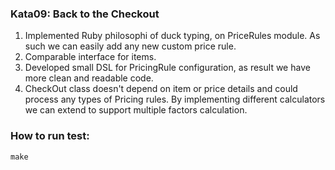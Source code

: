### Kata09: Back to the Checkout

1. Implemented Ruby philosophi of duck typing, on PriceRules module.
As such we can easily add any new custom price rule.
1. Comparable interface for items.
1. Developed small DSL for PricingRule configuration, as result we have more clean and readable code.
1. CheckOut class doesn't depend on item or price details and could process any types of Pricing rules. By implementing different calculators we can extend to support multiple factors calculation.


### How to run test:
`make`
